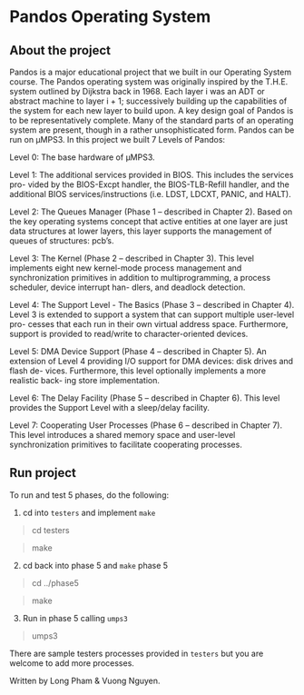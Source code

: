 # Pandos Operating System
## About the project
Pandos is a major educational project that we built in our Operating System course. The Pandos operating system was originally inspired by the T.H.E. system outlined by Dijkstra back in 1968. Each layer i was an ADT or abstract machine to layer i + 1; successively building up the capabilities of the system for each new layer to build upon. A key design goal of Pandos is to be representatively complete. Many of the standard parts of an operating system are present, though in a rather unsophisticated form. Pandos can be run on μMPS3. In this project we built 7 Levels of Pandos:

Level 0: The base hardware of μMPS3.

Level 1: The additional services provided in BIOS. This includes the services pro- vided by the BIOS-Excpt handler, the BIOS-TLB-Refill handler, and the additional BIOS services/instructions (i.e. LDST, LDCXT, PANIC, and HALT).

Level 2: The Queues Manager (Phase 1 – described in Chapter 2). Based on the key operating systems concept that active entities at one layer are just data structures at lower layers, this layer supports the management of queues of structures: pcb’s.

Level 3: The Kernel (Phase 2 – described in Chapter 3). This level implements eight new kernel-mode process management and synchronization primitives in addition to multiprogramming, a process scheduler, device interrupt han- dlers, and deadlock detection.

Level 4: The Support Level - The Basics (Phase 3 – described in Chapter 4). Level 3 is extended to support a system that can support multiple user-level pro- cesses that each run in their own virtual address space. Furthermore, support is provided to read/write to character-oriented devices.

Level 5: DMA Device Support (Phase 4 – described in Chapter 5). An extension of Level 4 providing I/O support for DMA devices: disk drives and flash de- vices. Furthermore, this level optionally implements a more realistic back- ing store implementation.

Level 6: The Delay Facility (Phase 5 – described in Chapter 6). This level provides the Support Level with a sleep/delay facility.

Level 7: Cooperating User Processes (Phase 6 – described in Chapter 7). This level introduces a shared memory space and user-level synchronization primitives to facilitate cooperating processes.

## Run project
To run and test 5 phases, do the following:

1. cd into `testers` and implement `make`
> cd testers

> make

2. cd back into phase 5 and `make` phase 5
> cd ../phase5

> make

3. Run in phase 5 calling `umps3`
> umps3

There are sample testers processes provided in `testers` but you are welcome to add more processes.

Written by Long Pham & Vuong Nguyen.